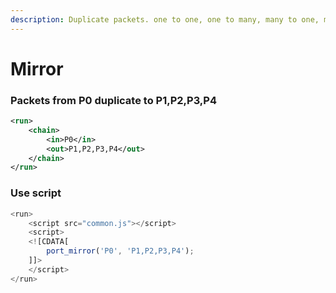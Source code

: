 ```yaml
---
description: Duplicate packets. one to one, one to many, many to one, many to many
---
```


# Mirror

### Packets from P0 duplicate to P1,P2,P3,P4

```xml
<run>
    <chain>
        <in>P0</in>
        <out>P1,P2,P3,P4</out>
    </chain>
</run>
```

### Use script

```javascript
<run>
    <script src="common.js"></script>
    <script>
    <![CDATA[
        port_mirror('P0', 'P1,P2,P3,P4');
    ]]>
    </script>
</run>
```
